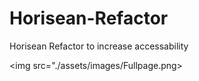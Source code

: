 # Horisean-Refactor
Horisean Refactor to increase accessability

<img src="./assets/images/Fullpage.png>
